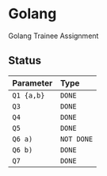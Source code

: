 
# Golang

Golang Trainee Assignment


## Status




| Parameter | Type     | 
| :-------- | :------- | 
| `Q1 {a,b}` | `DONE` | 
| `Q3` | `DONE` | 
| `Q4` | `DONE` | 
| `Q5` | `DONE` | 
| `Q6 a)` | `NOT DONE` | 
| `Q6 b)` | `DONE` | 
| `Q7` | `DONE` | 

